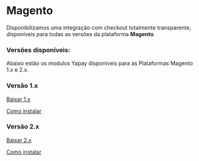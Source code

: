# Magento

Disponibilizamos uma integração com checkout totalmente transparente, disponíveis para todas as versões da plataforma **Magento**.

### Versões disponíveis:

Abaixo estão os modulos Yapay disponíveis para as Plataformas Magento 1.x e 2.x.

### Versão 1.x

<a style="display:inline-block; width:inherit;" href="https://intermediador.dev.yapay.com.br/download/yapay/magento/Yapay_Intermediador-2.1.6.tgz" class="btnMagento"><i class="fa fa-arrow-circle-down" aria-hidden="true"></i>Baixar 1.x </a>

<a style="display:inline-block; width:inherit;" href="/#/modulos-yapay-magento" class="btnMagento"><i class="fa fa-arrow-circle-down" aria-hidden="true"></i>Como instalar </a>


### Versão 2.x

<a style="display:inline-block; width:inherit;"  href="https://github.com/YapayPagamentos/yapay-magento2" class="btnMagento"><i class="fa fa-arrow-circle-down" aria-hidden="true"></i>Baixar 2.x </a>

<a  style="display:inline-block; width:inherit;" href="/#/modulos-yapay-magento2" class="btnMagento"><i class="fa fa-arrow-circle-down" aria-hidden="true"></i>Como instalar </a>
